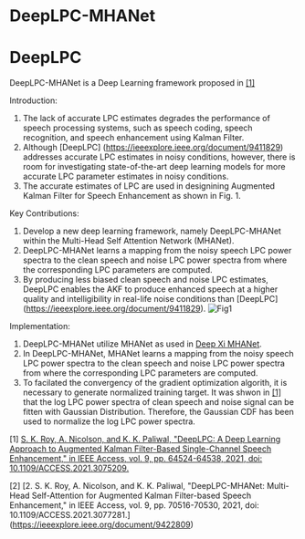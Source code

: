 # DeepLPC-MHANet

# DeepLPC

DeepLPC-MHANet is a Deep Learning framework proposed in [[1]]([https://ieeexplore.ieee.org/document/9411829](https://ieeexplore.ieee.org/document/9422809))

Introduction:
1. The lack of accurate LPC estimates degrades the performance of speech processing systems, such as speech coding, speech recognition, and speech enhancement using Kalman Filter. 
2. Although [DeepLPC] (https://ieeexplore.ieee.org/document/9411829) addresses accurate LPC estimates in noisy conditions, however, there is room for investigating state-of-the-art deep learning models for more accurate LPC parameter estimates in noisy conditions. 
3. The accurate estimates of LPC are used in designining Augmented Kalman Filter for Speech Enhancement as shown in Fig. 1.

Key Contributions: 

1. Develop a new deep learning framework, namely DeepLPC-MHANet within the Multi-Head Self Attention Network (MHANet). 
2. DeepLPC-MHANet learns a mapping from the noisy speech LPC power spectra to the clean speech and noise LPC power spectra from where the corresponding LPC parameters are computed. 
3. By producing less biased clean speech and noise LPC estimates, DeepLPC enables the AKF to produce enhanced speech at a higher quality and intelligibility in real-life noise conditions than [DeepLPC] (https://ieeexplore.ieee.org/document/9411829).
![Fig1](https://github.com/sujancseru/DeepLPC-MHANet/assets/130210435/703a40ea-768f-4270-8233-85bc3cc52d38)

Implementation: 
1. DeepLPC-MHANet utilize MHANet as used in [Deep Xi MHANet](https://github.com/anicolson/DeepXi).
2. In DeepLPC-MHANet, MHANet learns a mapping from the noisy speech LPC power spectra to the clean speech and noise LPC power spectra from where the corresponding LPC parameters are computed.
3. To facilated the convergency of the gradient optimization algorith, it is necessary to generate normalized training target. It was shwon in [[1]](https://ieeexplore.ieee.org/document/9411829) that the log LPC power spectra of clean speech and noise signal can be fitten with Gaussian Distribution. Therefore, the Gaussian CDF has been used to normalize the log LPC power spectra. 



[1] [S. K. Roy, A. Nicolson, and K. K. Paliwal, "DeepLPC: A Deep Learning Approach to Augmented Kalman Filter-Based Single-Channel Speech Enhancement," in IEEE Access, vol. 9, pp. 64524-64538, 2021, doi: 10.1109/ACCESS.2021.3075209.](https://ieeexplore.ieee.org/document/9411829)

[2] [2.	S. K. Roy, A. Nicolson, and K. K. Paliwal, "DeepLPC-MHANet: Multi-Head Self-Attention for Augmented Kalman Filter-based Speech Enhancement," in IEEE Access, vol. 9, pp. 70516-70530, 2021, doi: 10.1109/ACCESS.2021.3077281.] (https://ieeexplore.ieee.org/document/9422809)

